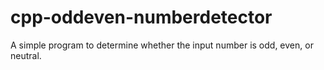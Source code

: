 # cpp-oddeven-numberdetector
A simple program to determine whether the input number is odd, even, or neutral.
